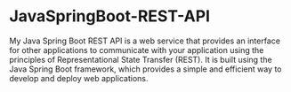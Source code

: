 # JavaSpringBoot-REST-API
My Java Spring Boot REST API is a web service that provides an interface for other applications to communicate with your application using the principles of Representational State Transfer (REST). It is built using the Java Spring Boot framework, which provides a simple and efficient way to develop and deploy web applications.
